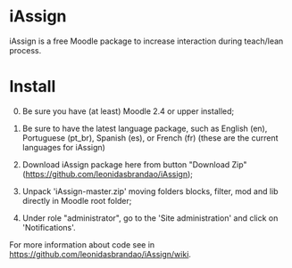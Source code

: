 iAssign
=======

iAssign is a free Moodle package to increase interaction during teach/lean process.

Install
=======
0) Be sure you have (at least) Moodle 2.4 or upper installed;

1) Be sure to have the latest language package, such as English (en), Portuguese (pt_br), Spanish (es), or French (fr) (these are the current languages for iAssign)

2) Download iAssign package here from button "Download Zip" (https://github.com/leonidasbrandao/iAssign);

3) Unpack 'iAssign-master.zip' moving folders blocks, filter, mod and lib directly in Moodle root folder;

4) Under role "administrator", go to the 'Site administration' and click on 'Notifications'.

For more information about code see in https://github.com/leonidasbrandao/iAssign/wiki.
